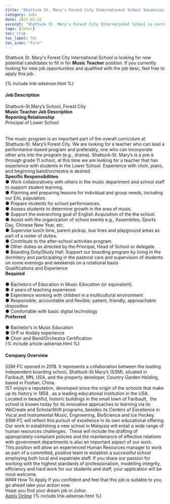 ```yaml
---
title: "Shattuck St. Mary's Forest City International School Vacancies Music Teacher" 
category: Jobs 
date: 2021-02-15 
excerpt: "Shattuck St. Mary's Forest City International School is currently looking for suitable person to fill in the Music Teacher which based in Johor" 
tags: [Johor] 
toc: true 
toc_label: TOC 
toc_icon: "fire" 
--- 
```


<p>Shattuck St. Mary's Forest City International School is looking for new potential candidates to fill in for <b>Music Teacher</b> position. If you currently looking for new job opportunities and qualified with the job desc, feel free to apply this job.
</p>{% include link-adsense.html %} 
<div><div><h4>Job Description</h4></div><div><div><span><div><div><div>Shattuck-St.Mary&#8217;s School, Forest City<br><strong>Music Teacher Job Description</strong></div><div><strong>Reporting Relationship</strong></div><div>Principal of Lower School&#160;<br>&#160;</div><br><div>The music program is an important part of the overall curriculum at Shattuck-St. Mary&#8217;s Forest City. We are looking for a teacher who can lead a performance-based program and preferably, one who can incorporate other arts into the program (e.g., drama). Shattuck-St. Mary&#8217;s is a pre-k through grade 11 school, at this time we are looking for a teacher that has experience with students in the Lower School. Experience with choir, piano, and beginning band/orchestra is desired.</div><div><strong>Specific Responsibilities</strong></div><div>&#9679; Work collaboratively with others in the music department and school staff to support student learning.<br>&#9679; Planning and preparing lessons for individual and group needs, including our EAL population.<br>&#9679; Prepare students for school performances.<br>&#9679; Assess students to determine growth in the area of music.<br>&#9679; Support the overarching goal of English Acquisition of the the school.<br>&#9679; Assist with the organization of school events e.g., Assemblies, Sports Day, Chinese New Year, etc.<br>&#9679; Supervise lunch time, parent pickup, bus lines and playground areas as part of a roster of duties.&#8232;<br>&#9679; Contribute to the after-school activities program.<br>&#9679; Other duties as directed by the Principal, Head of School or delegate.<br>&#9679; Boarding Duty/Study Hall: Support our boarding program by living in the dormitory and participating in the pastoral care and supervision of students on some evenings and weekends on a rotational basis</div><div>Qualifications and Experience</div><div><strong>Required</strong></div><div><br>&#9679; Bachelors of Education in Music Education (or equivalent).<br>&#9679; 4 years of teaching experience<br>&#9679; Experience working with children in a multicultural environment<br>&#9679; Responsible, accountable and flexible; patient, friendly, approachable disposition<br>&#9679; Comfortable with basic digital technology</div><div><strong>Preferred</strong></div><div><br>&#9679; Bachelor&#8217;s in Music Education<br>&#9679; Orff or Kodaly experience<br>&#9679; Choir and Band/Orchestra Certification</div></div></div></span></div></div></div> 
{% include article-adsense.html %} 
<div><div><h4>Company Overview</h4></div><div><div><span><div><div>
<div>SSM-FC opened in 2018. It represents a collaboration between the leading independent boarding school, Shattuck-St.Mary&#8217;s (SSM), situated in Faribault, MN, USA, and the property developer, Country Garden Holding, based in Foshan, China.</div>
<div>IST enjoys a reputation, developed since the origin of the schools that make up its history in 1858 , as a leading educational institution in the USA. Located in beautiful, historic buildings in the small town of Faribault,&#160; the school is known today for its innovative approaches to learning via its WeCreate and ScholarShift programs, besides its Centers of Excellence in Vocal and Instrumental Music, Engineering, BioScience and Ice Hockey.&#160; SSM-FC will reflect this pursuit of excellence in its own educational offering.</div>
<div>Our work in establishing a new school in Malaysia will entail a wide range of human resources challenges.&#160; These will include the drafting of appropriately compliant policies and the maintenance of effective relations with government departments is also an important aspect of our work.</div>
<div>This position will allow an experienced Human Resources manager to work as part of a committed, positive team to establish a successful school employing both local and expatriate staff. If you share our passion for working with the highest standards of professionalism, modelling integrity, efficiency and hard work for our students and staff, your application will be most welcome.</div>
</div></div></span></div></div></div> 
#### How To Apply 
If you confident and feel that this job is suitable to you, go ahead take your action now. <br/> 
Hope you find your dream job in Johor. <br/> 
<a href="https://www.jobstreet.com.my/en/job/music-teacher-4481814?jobId=jobstreet-my-job-4481814&" class="btn btn--info" target="_blank" rel="nofollow noopenner">Apply Online</a> 
{% include link-adsense.html %} 